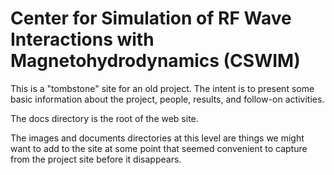 # Center for Simulation of RF Wave Interactions with Magnetohydrodynamics (CSWIM)

This is a "tombstone" site for an old project.  The intent is to present some basic information about the project, people, results, and follow-on activities.

The docs directory is the root of the web site.

The images and documents directories at this level are things we might want to add to the site at some point that seemed convenient to capture from the project site before it disappears.

